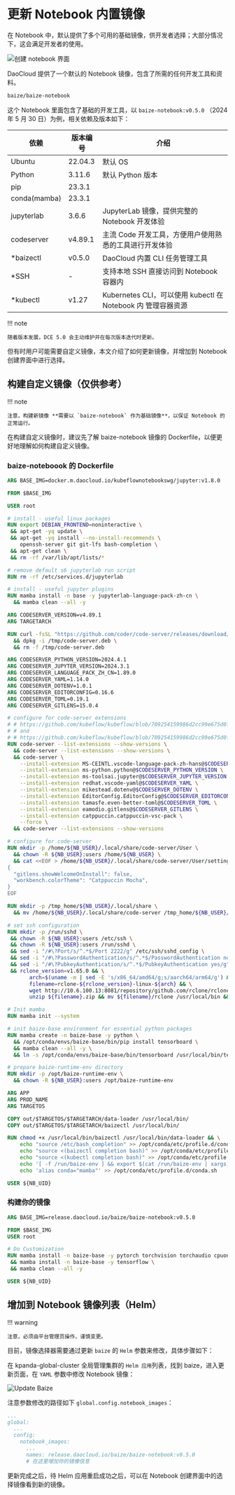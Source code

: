 # 更新 Notebook 内置镜像

在 Notebook 中，默认提供了多个可用的基础镜像，供开发者选择；大部分情况下，这会满足开发者的使用。

![创建 notebook 界面](../images/notebook-images.png)

DaoCloud 提供了一个默认的 Notebook 镜像，包含了所需的任何开发工具和资料。

```markdown
baize/baize-notebook
```

这个 Notebook 里面包含了基础的开发工具，以 `baize-notebook:v0.5.0` （2024 年 5 月 30 日）为例，相关依赖及版本如下：

| 依赖         | 版本编号 | 介绍                                                         |
| ------------ | -------- | ------------------------------------------------------------ |
| Ubuntu       | 22.04.3  | 默认 OS                                                      |
| Python       | 3.11.6   | 默认 Python 版本                                             |
| pip          | 23.3.1   |                                                              |
| conda(mamba) | 23.3.1   |                                                              |
| jupyterlab   | 3.6.6    | JupyterLab 镜像，提供完整的 Notebook 开发体验                |
| codeserver   | v4.89.1  | 主流 Code 开发工具，方便用户使用熟悉的工具进行开发体验       |
| *baizectl    | v0.5.0   | DaoCloud 内置 CLI 任务管理工具                               |
| *SSH         | -        | 支持本地 SSH 直接访问到 Notebook 容器内                      |
| *kubectl     | v1.27    | Kubernetes CLI，可以使用 kubectl 在 Notebook 内 管理容器资源 |

!!! note

    随着版本发展，DCE 5.0 会主动维护并在每次版本迭代时更新。

但有时用户可能需要自定义镜像，本文介绍了如何更新镜像，并增加到 Notebook 创建界面中进行选择。

## 构建自定义镜像（仅供参考）

!!! note

    注意，构建新镜像 **需要以 `baize-notebook` 作为基础镜像**，以保证 Notebook 的正常运行。

在构建自定义镜像时，建议先了解 baize-notebook 镜像的 Dockerfile，以便更好地理解如何构建自定义镜像。

### baize-noteboook 的 Dockerfile

```dockerfile
ARG BASE_IMG=docker.m.daocloud.io/kubeflownotebookswg/jupyter:v1.8.0

FROM $BASE_IMG

USER root

# install - useful linux packages
RUN export DEBIAN_FRONTEND=noninteractive \
 && apt-get -yq update \
 && apt-get -yq install --no-install-recommends \
    openssh-server git git-lfs bash-completion \
 && apt-get clean \
 && rm -rf /var/lib/apt/lists/*

# remove default s6 jupyterlab run script
RUN rm -rf /etc/services.d/jupyterlab

# install - useful jupyter plugins
RUN mamba install -n base -y jupyterlab-language-pack-zh-cn \
  && mamba clean --all -y

ARG CODESERVER_VERSION=v4.89.1
ARG TARGETARCH

RUN curl -fsSL "https://github.com/coder/code-server/releases/download/$CODESERVER_VERSION/code-server_${CODESERVER_VERSION/v/}_$TARGETARCH.deb" -o /tmp/code-server.deb \
  && dpkg -i /tmp/code-server.deb \
  && rm -f /tmp/code-server.deb

ARG CODESERVER_PYTHON_VERSION=2024.4.1
ARG CODESERVER_JUPYTER_VERSION=2024.3.1
ARG CODESERVER_LANGUAGE_PACK_ZH_CN=1.89.0
ARG CODESERVER_YAML=1.14.0
ARG CODESERVER_DOTENV=1.0.1
ARG CODESERVER_EDITORCONFIG=0.16.6
ARG CODESERVER_TOML=0.19.1
ARG CODESERVER_GITLENS=15.0.4

# configure for code-server extensions
# # https://github.com/kubeflow/kubeflow/blob/709254159986d2cc99e675d0fad5a128ddeb0917/components/example-notebook-servers/codeserver-python/Dockerfile
# # and
# # https://github.com/kubeflow/kubeflow/blob/709254159986d2cc99e675d0fad5a128ddeb0917/components/example-notebook-servers/codeserver/Dockerfile
RUN code-server --list-extensions --show-versions \
  && code-server --list-extensions --show-versions \
  && code-server \
    --install-extension MS-CEINTL.vscode-language-pack-zh-hans@$CODESERVER_LANGUAGE_PACK_ZH_CN \
    --install-extension ms-python.python@$CODESERVER_PYTHON_VERSION \
    --install-extension ms-toolsai.jupyter@$CODESERVER_JUPYTER_VERSION \
    --install-extension redhat.vscode-yaml@$CODESERVER_YAML \
    --install-extension mikestead.dotenv@$CODESERVER_DOTENV \
    --install-extension EditorConfig.EditorConfig@$CODESERVER_EDITORCONFIG \
    --install-extension tamasfe.even-better-toml@$CODESERVER_TOML \
    --install-extension eamodio.gitlens@$CODESERVER_GITLENS \
    --install-extension catppuccin.catppuccin-vsc-pack \
    --force \
  && code-server --list-extensions --show-versions

# configure for code-server
RUN mkdir -p /home/${NB_USER}/.local/share/code-server/User \
  && chown -R ${NB_USER}:users /home/${NB_USER} \
  && cat <<EOF > /home/${NB_USER}/.local/share/code-server/User/settings.json
{
  "gitlens.showWelcomeOnInstall": false,
  "workbench.colorTheme": "Catppuccin Mocha",
}
EOF

RUN mkdir -p /tmp_home/${NB_USER}/.local/share \
  && mv /home/${NB_USER}/.local/share/code-server /tmp_home/${NB_USER}/.local/share

# set ssh configuration
RUN mkdir -p /run/sshd \
 && chown -R ${NB_USER}:users /etc/ssh \
 && chown -R ${NB_USER}:users /run/sshd \
 && sed -i "/#\?Port/s/^.*$/Port 2222/g" /etc/ssh/sshd_config \
 && sed -i "/#\?PasswordAuthentication/s/^.*$/PasswordAuthentication no/g" /etc/ssh/sshd_config \
 && sed -i "/#\?PubkeyAuthentication/s/^.*$/PubkeyAuthentication yes/g" /etc/ssh/sshd_config \
 && rclone_version=v1.65.0 && \
       arch=$(uname -m | sed -E 's/x86_64/amd64/g;s/aarch64/arm64/g') && \
       filename=rclone-${rclone_version}-linux-${arch} && \
       wget http://10.6.100.13:8081/repository/github.com/rclone/rclone/releases/download/${rclone_version}/${filename}.zip -O ${filename}.zip && \
       unzip ${filename}.zip && mv ${filename}/rclone /usr/local/bin && rm -rf ${filename} ${filename}.zip

# Init mamba
RUN mamba init --system

# init baize-base environment for essential python packages
RUN mamba create -n baize-base -y python \
  && /opt/conda/envs/baize-base/bin/pip install tensorboard \
  && mamba clean --all -y \
  && ln -s /opt/conda/envs/baize-base/bin/tensorboard /usr/local/bin/tensorboard

# prepare baize-runtime-env directory
RUN mkdir -p /opt/baize-runtime-env \
  && chown -R ${NB_USER}:users /opt/baize-runtime-env

ARG APP
ARG PROD_NAME
ARG TARGETOS

COPY out/$TARGETOS/$TARGETARCH/data-loader /usr/local/bin/
COPY out/$TARGETOS/$TARGETARCH/baizectl /usr/local/bin/

RUN chmod +x /usr/local/bin/baizectl /usr/local/bin/data-loader && \
    echo "source /etc/bash_completion" >> /opt/conda/etc/profile.d/conda.sh && \
    echo "source <(baizectl completion bash)" >> /opt/conda/etc/profile.d/conda.sh && \
    echo "source <(kubectl completion bash)" >> /opt/conda/etc/profile.d/conda.sh && \
    echo '[ -f /run/baize-env ] && export $(cat /run/baize-env | xargs)' >> /opt/conda/etc/profile.d/conda.sh && \
    echo 'alias conda="mamba"' >> /opt/conda/etc/profile.d/conda.sh

USER ${NB_UID}
```

### 构建你的镜像

```dockerfile
ARG BASE_IMG=release.daocloud.io/baize/baize-notebook:v0.5.0

FROM $BASE_IMG
USER root

# Do Customization
RUN mamba install -n baize-base -y pytorch torchvision torchaudio cpuonly -c pytorch \
 && mamba install -n baize-base -y tensorflow \
 && mamba clean --all -y

USER ${NB_UID}
```

## 增加到 Notebook 镜像列表（Helm）

!!! warning

    注意，必须由平台管理员操作，谨慎变更。

目前，镜像选择器需要通过更新 `baize` 的 `Helm` 参数来修改，具体步骤如下：

在 kpanda-global-cluster 全局管理集群的 `Helm 应用`列表，找到 baize，进入更新页面，在 `YAML` 参数中修改 Notebook 镜像：

![Update Baize](../images/update-baize.png)

注意参数修改的路径如下 `global.config.notebook_images`：

```yaml
...
global:
  ...
  config:
    notebook_images:
      ...
      names: release.daocloud.io/baize/baize-notebook:v0.5.0
      # 在这里增加你的镜像信息
```

更新完成之后，待 Helm 应用重启成功之后，可以在 Notebook 创建界面中的选择镜像看到新的镜像。
